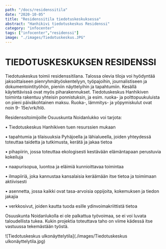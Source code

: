 ```yaml
---
path: "/docs/residenssitila"
date: "2020-10-05"
title: "Residenssitila tiedotuskeskuksessa"
abstract: "Hanhikivi tiedotuskeskus Residenssi"
category: "infocenter"
tags: ["infocenter","residenssi"]
image: "./images/Tiedotuskeskus.JPG"
---
```


# TIEDOTUSKESKUKSEN RESIDENSSI

Tiedotuskeskus toimii residenssitilana. Talossa olevia tiloja voi hyödyntää  jaksoittaiseen pienryhmätyöskentelyyn, työpajoihin, journalistiseen ja dokumentointityöhön, pieniin näyttelyihin ja tapahtumiin. Kesällä käytettävissä ovat myös piharakennukset. Tiedotuskeskus Hanhikiven toiminta rakentuu yhteisin ponnistuksin, ja esim. ruoka- ja polttopuukuluista on pieni päiväkohtainen maksu. Ruoka-, lämmitys- ja yöpymiskulut ovat noin 9- 15e/vrk/hlö.

Residenssitoimijoille Osuuskunta Noidanlukko voi tarjota:

• Tiedotuskeskus Hanhikiven tuen resurssien mukaan

• tapahtumia ja tilaisuuksia Pyhäjoella ja lähialueella, joiden yhteydessä toteuttaa taidetta ja tutkimusta, kerätä ja jakaa tietoa

• pihapiirin, jossa toteuttaa ekologisesti kestävään elämäntapaan perustuvia kokeiluja

• naapurisopua, luontoa ja eläimiä kunnioittavaa toimintaa

• ilmapiiriä, joka kannustaa kansalaisia keräämään itse tietoa ja toimimaan aktiivisesti

• asennetta, jossa kaikki ovat tasa-arvoisia oppijoita, kokemuksen ja tiedon jakajia

• verkkosivut, joiden kautta tuoda esille ydinvoimakriittistä tietoa

Osuuskunta Noidanlukolla ei ole palkattua työvoimaa, se ei voi luvata taloudellista tukea. Kukin projektia toteuttava taho on viime kädessä itse vastuussa tekemästään työstä.

![Tiedotuskeskus ulkonäyttelytila](./images/Tiedotuskeskus ulkonäyttelytila.jpg)

